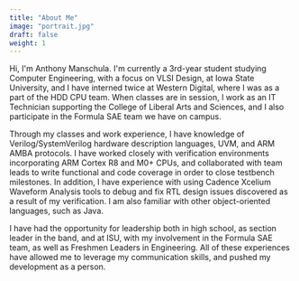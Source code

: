 ```yaml
---
title: "About Me"
image: "portrait.jpg"
draft: false
weight: 1
---
```


Hi, I'm Anthony Manschula. I'm currently a 3rd-year student studying Computer Engineering, with a focus on VLSI Design, at Iowa State University, and I have interned twice at Western Digital, where I was as a part of the HDD CPU team. When classes are in session, I work as an IT Technician supporting the College of Liberal Arts and Sciences, and I also participate in the Formula SAE team we have on campus.

Through my classes and work experience, I have knowledge of Verilog/SystemVerilog hardware description languages, UVM, and ARM AMBA protocols. I have worked closely with verification environments incorporating ARM Cortex R8 and M0+ CPUs, and collaborated with team leads to write functional and code coverage in order to close testbench milestones. In addition, I have experience with using Cadence Xcelium Waveform Analysis tools to debug and fix RTL design issues discovered as a result of my verification. I am also familiar with other object-oriented languages, such as Java.

I have had the opportunity for leadership both in high school, as section leader in the band, and at ISU, with my involvement in the Formula SAE team, as well as Freshmen Leaders in Engineering. All of these experiences have allowed me to leverage my communication skills, and pushed my development as a person.
